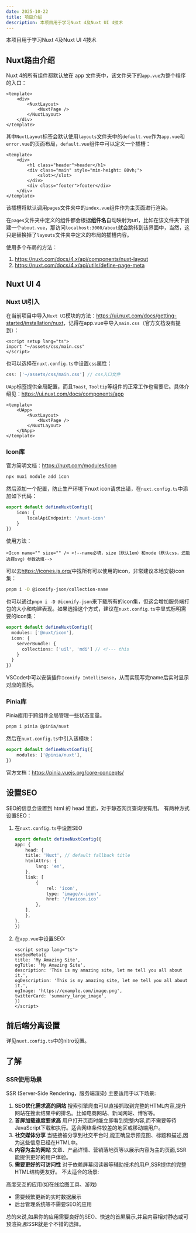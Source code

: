 ```yaml
---
date: 2025-10-22
title: 项目介绍
description: 本项目用于学习Nuxt 4及Nuxt UI 4技术
---
```


本项目用于学习Nuxt 4及Nuxt UI 4技术

## Nuxt路由介绍

Nuxt 4的所有组件都默认放在 app 文件夹中，该文件夹下的`app.vue`为整个程序的入口：

```vue
<template>
    <div>
        <NuxtLayout>
            <NuxtPage />
        </NuxtLayout>
    </div>
</template>
```

其中`NuxtLayout`标签会默认使用`layouts`文件夹中的`default.vue`作为`app.vue`和`error.vue`的页面布局，`default.vue`组件中可以定义一个插槽：

```vue
<template>
    <div>
        <h1 class="header">header</h1>
        <div class="main" style="min-height: 80vh;">
            <slot></slot>
        </div>
        <div class="footer">footer</div>
    </div>
</template>
```

该插槽将默认调用`pages`文件夹中的`index.vue`组件作为主页面进行渲染。

在`pages`文件夹中定义的组件都会根据**组件名**自动映射为url，比如在该文件夹下创建一个`about.vue`，那访问`localhost:3000/about`就会跳转到该界面中，当然，这只是替换掉了`layouts`文件夹中定义的布局的插槽内容。

使用多个布局的方法：

1. <https://nuxt.com/docs/4.x/api/components/nuxt-layout>
2. <https://nuxt.com/docs/4.x/api/utils/define-page-meta>

## Nuxt UI 4

### Nuxt UI引入

在当前项目中导入`Nuxt UI`模块的方法：<https://ui.nuxt.com/docs/getting-started/installation/nuxt>，记得在app.vue中导入`main.css`（官方文档没有提到）：

```vue
<script setup lang="ts">
import "~/assets/css/main.css"
</script>
```

也可以选择在`nuxt.config.ts`中设置`css`属性：

```ts
css: ['~/assets/css/main.css'] // css入口文件
```

`UApp`标签提供全局配置，而且`Toast`, `Tooltip`等组件的正常工作也需要它。具体介绍见：<https://ui.nuxt.com/docs/components/app>

```vue
<template>
    <UApp>
        <NuxtLayout>
            <NuxtPage />
        </NuxtLayout>
    </UApp>
</template>
```

### Icon库

官方简明文档：<https://nuxt.com/modules/icon>

```bash
npx nuxi module add icon
```

然后添加一个配置，防止生产环境下nuxt icon请求出错，在`nuxt.config.ts`中添加如下代码：

```ts
export default defineNuxtConfig({
    icon: {
        localApiEndpoint: '/nuxt-icon'
    }
})
```

使用方法：

```vue
<Icon name="" size="" /> <!--name必填，size（默认1em）和mode（默认css，还能选择svg）参数选填-->
```

可以去<https://icones.js.org/>中找所有可以使用的icon，非常建议本地安装icon集：

```bash
pnpm i -D @iconify-json/collection-name
```

也可以通过`pnpm i -D @iconify-json`来下载所有的icon集，但这会增加服务端打包的大小和构建表现。如果选择这个方式，建议在`nuxt.config.ts`中显式标明需要的icon集：

```ts
export default defineNuxtConfig({
  modules: ['@nuxt/icon'],
  icon: {
    serverBundle: {
      collections: ['uil', 'mdi'] // <!--- this
    }
  }
})
```

VSCode中可以安装插件`Iconify IntelliSense`，从而实现写完name后实时显示对应的图标。

### Pinia库

Pinia库用于跨组件全局管理一些状态变量。

```bash
pnpm i pinia @pinia/nuxt
```

然后在`nuxt.config.ts`中引入该模块：

```ts
export default defineNuxtConfig({
    modules: ['@pinia/nuxt'],
})
```

官方文档：<https://pinia.vuejs.org/core-concepts/>

## 设置SEO

SEO的信息会设置到 html 的 head 里面，对于静态网页查询很有用。
有两种方式设置SEO：

1. 在`nuxt.config.ts`中设置SEO

    ```ts
    export default defineNuxtConfig({
    app: {
        head: {
        title: 'Nuxt', // default fallback title
        htmlAttrs: {
            lang: 'en',
        },
        link: [
            { 
                rel: 'icon', 
                type: 'image/x-icon', 
                href: '/favicon.ico' 
            },
        ],
        },
    },
    })
    ```

2. 在`app.vue`中设置SEO:

    ```vue
    <script setup lang="ts">
    useSeoMeta({
    title: 'My Amazing Site',
    ogTitle: 'My Amazing Site',
    description: 'This is my amazing site, let me tell you all about it.',
    ogDescription: 'This is my amazing site, let me tell you all about it.',
    ogImage: 'https://example.com/image.png',
    twitterCard: 'summary_large_image',
    })
    </script>
    ```

## 前后端分离设置

详见`nuxt.config.ts`中的nitro设置。

## 了解

### SSR使用场景

SSR (Server-Side Rendering，服务端渲染) 主要适用于以下场景:

1. **SEO优化需求高的网站**
搜索引擎爬虫可以直接抓取到完整的HTML内容,提升网站在搜索结果中的排名。比如电商网站、新闻网站、博客等。
2. **首屏加载速度要求高**
用户打开页面时能立即看到完整内容,而不需要等待JavaScript下载和执行。适合网络条件较差的地区或移动端用户。
3. **社交媒体分享**
当链接被分享到社交平台时,能正确显示预览图、标题和描述,因为这些信息已经在HTML中。
4. **内容为主的网站**
文章、产品详情、营销落地页等以展示内容为主的页面,SSR能提供更好的用户体验。
5. **需要更好的可访问性**
对于依赖屏幕阅读器等辅助技术的用户,SSR提供的完整HTML结构更友好。
不太适合的场景:

高度交互的应用(如在线绘图工具、游戏)

- 需要频繁更新的实时数据展示
- 后台管理系统等不需要SEO的应用

总的来说,如果你的应用需要良好的SEO、快速的首屏展示,并且内容相对静态或可预渲染,那SSR就是个不错的选择。
